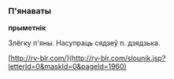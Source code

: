 ### П'янаваты
**прыметнік**

Злёгку п'яны. Насупраць сядзеў п. дзядзька.

<a rel="author">[http://rv-blr.com/](http://rv-blr.com/slounik.jsp?letterId=0&maskId=0&pageId=1960)</a>

